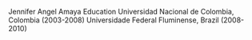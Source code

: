 Jennifer Angel Amaya
Education
Universidad Nacional de Colombia, Colombia (2003-2008) 
Universidade Federal Fluminense, Brazil (2008-2010)
